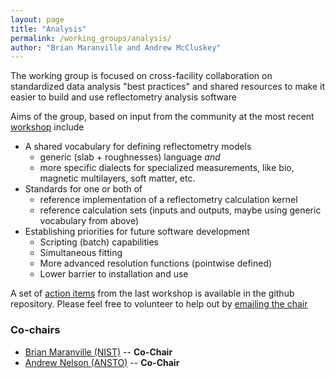 ```yaml
---
layout: page
title: "Analysis"
permalink: /working_groups/analysis/
author: "Brian Maranville and Andrew McCluskey"
---
```


The working group is focused on cross-facility collaboration on standardized data analysis "best practices" and shared resources to make it easier to build and use reflectometry analysis software

Aims of the group, based on input from the community at the most recent [workshop](https://www.reflectometry.org/workshop_2020/) include

- A shared vocabulary for defining reflectometry models
    - generic (slab + roughnesses) language *and*
    - more specific dialects for specialized measurements, like bio, magnetic multilayers, soft matter, etc.
- Standards for one or both of
    - reference implementation of a reflectometry calculation kernel
    - reference calculation sets (inputs and outputs, maybe using generic vocabulary from above)
- Establishing priorities for future software development
    - Scripting (batch) capabilities
    - Simultaneous fitting
    - More advanced resolution functions (pointwise defined)
    - Lower barrier to installation and use

A set of [action items](https://github.com/reflectivity/analysis/projects/1) from the last workshop is available in the github repository.  Please feel free to volunteer to help out by [emailing the chair](mailto:brian.maranville@nist.gov)


### Co-chairs

- [Brian Maranville (NIST)](mailto:brian.maranville@nist.gov) -- **Co-Chair**
- [Andrew Nelson (ANSTO)](mailto:anz@ansto.gov.au) -- **Co-Chair**
